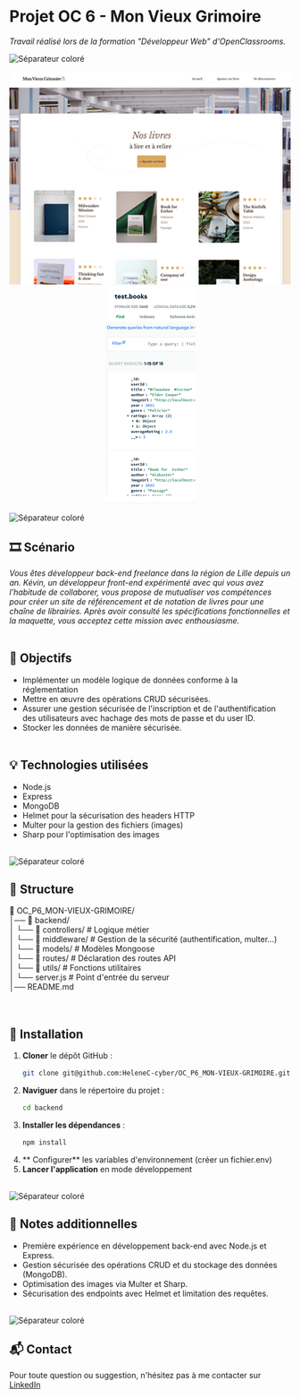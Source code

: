 # Projet OC 6 - Mon Vieux Grimoire

<i>Travail réalisé lors de la formation "Développeur Web" d'OpenClassrooms.</i>

![Séparateur coloré](./frontend/public/readme/séparateur.png)

<p align="center">
  <img src="./frontend/public/readme/mon-vieux-grimoire-desktop.png" alt="Capture d'écran du site Mon Vieux Grimoire sur ordinateur">
  <img src="./frontend/public/readme/mon-vieux-grimoire-mongodb.png" alt="Capture d'écran de la base de données MongoDB">
</p>

![Séparateur coloré](./frontend/public/readme/séparateur.png)

## 🎞️ Scénario
<i>Vous êtes développeur back-end freelance dans la région de Lille depuis un an. Kévin, un développeur front-end expérimenté avec qui vous avez l'habitude de collaborer, vous propose de mutualiser vos compétences pour créer un site de référencement et de notation de livres pour une chaîne de librairies. Après avoir consulté les spécifications fonctionnelles et la maquette, vous acceptez cette mission avec enthousiasme.</i>
<br><br>

## 🎯 Objectifs
- Implémenter un modèle logique de données conforme à la réglementation
- Mettre en œuvre des opérations CRUD sécurisées.
- Assurer une gestion sécurisée de l'inscription et de l'authentification des utilisateurs avec hachage des mots de passe et du user ID.
- Stocker les données de manière sécurisée.
<br><br>

## 💡 Technologies utilisées
- Node.js
- Express
- MongoDB
- Helmet pour la sécurisation des headers HTTP
- Multer pour la gestion des fichiers (images)
- Sharp pour l'optimisation des images
<br><br>

![Séparateur coloré](./frontend/public/readme/séparateur.png)

## 📂 Structure
📁  OC_P6_MON-VIEUX-GRIMOIRE/<br>
│── 📁 backend/<br>
│    └── 📁 controllers/    # Logique métier<br>
│    └── 📁 middleware/     # Gestion de la sécurité (authentification, multer...)<br>
│    └── 📁 models/         # Modèles Mongoose<br>
│    └── 📁 routes/         # Déclaration des routes API<br>
│    └── 📁 utils/          # Fonctions utilitaires<br>
│    └── server.js          # Point d'entrée du serveur<br>
│──  README.md   
<br><br>

## 🚀 Installation
1. **Cloner** le dépôt GitHub :
   ```bash
   git clone git@github.com:HeleneC-cyber/OC_P6_MON-VIEUX-GRIMOIRE.git
2. **Naviguer** dans le répertoire du projet :
   ```bash
   cd backend
3. **Installer les dépendances** :
   ```bash
   npm install
4. ** Configurer** les variables d'environnement (créer un fichier.env)
5. **Lancer l'application** en mode développement
<br><br>

![Séparateur coloré](./frontend/public/readme/séparateur.png)

## 📝 Notes additionnelles
- Première expérience en développement back-end avec Node.js et Express.
- Gestion sécurisée des opérations CRUD et du stockage des données (MongoDB).
- Optimisation des images via Multer et Sharp.
- Sécurisation des endpoints avec Helmet et limitation des requêtes.
<br><br>

![Séparateur coloré](./frontend/public/readme/séparateur.png)

## 📬 Contact
Pour toute question ou suggestion, n'hésitez pas à me contacter sur [LinkedIn](https://www.linkedin.com/in/helene-canovas-48710b141/)